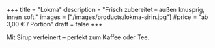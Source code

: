 +++
title = "Lokma"
description = "Frisch zubereitet – außen knusprig, innen soft."
images = ["/images/products/lokma-sirin.jpg"]
#price = "ab 3,00 € / Portion"
draft = false
+++

Mit Sirup verfeinert – perfekt zum Kaffee oder Tee.

